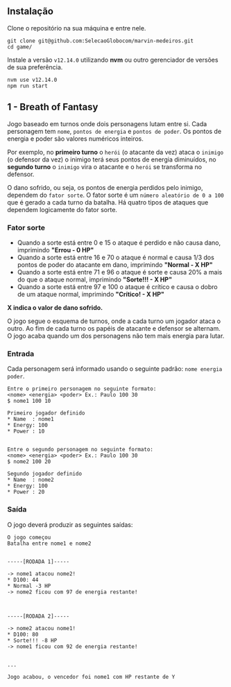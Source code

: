 ## Instalação
Clone o repositório na sua máquina e entre nele.
```
git clone git@github.com:SelecaoGlobocom/marvin-medeiros.git
cd game/
```

Instale a versão `v12.14.0` utilizando **nvm** ou outro gerenciador de versões de sua preferência.
```
nvm use v12.14.0
npm run start
```

## 1 - Breath of Fantasy

Jogo baseado em turnos onde dois personagens lutam entre si. Cada personagem tem `nome`, `pontos de energia` e `pontos de poder`.
Os pontos de energia e poder são valores numéricos inteiros. 

Por exemplo, no **primeiro turno** o `herói` (o atacante da vez) ataca
o `inimigo` (o defensor da vez) o inimigo terá seus pontos de energia diminuídos, no **segundo turno** o `inimigo` vira o atacante e o `herói` se transforma no defensor.

O dano sofrido, ou seja, os pontos de energia perdidos pelo inimigo, dependem do `fator sorte`. O fator sorte é um `número aleatório de 0 a 100` que é gerado a cada turno da batalha.
Há quatro tipos de ataques que dependem logicamente do fator sorte.

### Fator sorte

* Quando a sorte está entre 0 e 15 o ataque é perdido e não causa dano, imprimindo **"Errou - 0 HP"**
* Quando a sorte está entre 16 e 70 o ataque é normal e causa 1/3 dos pontos de poder do atacante em dano, imprimindo **"Normal - X HP"**
* Quando a sorte está entre 71 e 96 o ataque é sorte e causa 20% a mais do que o ataque normal, imprimindo **"Sorte!!! - X HP"**
* Quando a sorte está entre 97 e 100 o ataque é crítico e causa o dobro de um ataque normal, imprimindo **"Crítico! - X HP"**

**X indica o valor de dano sofrido.**

O jogo segue o esquema de turnos, onde a cada turno um jogador ataca o outro. Ao fim de cada turno os papéis de atacante e defensor se alternam. O jogo acaba quando um dos personagens não tem mais energia para lutar.

### Entrada

Cada personagem será informado usando o seguinte padrão:  `nome energia poder`.

```
Entre o primeiro personagem no seguinte formato:
<nome> <energia> <poder> Ex.: Paulo 100 30
$ nome1 100 10

Primeiro jogador definido 
* Name  : nome1
* Energy: 100
* Power : 10


Entre o segundo personagem no seguinte formato:
<nome> <energia> <poder> Ex.: Paulo 100 30
$ nome2 100 20

Segundo jogador definido 
* Name  : nome2
* Energy: 100
* Power : 20
```

### Saída

O jogo deverá produzir as seguintes saídas:

```
O jogo começou
Batalha entre nome1 e nome2


-----[RODADA 1]-----

-> nome1 atacou nome2!
* D100: 44
* Normal -3 HP
-> nome2 ficou com 97 de energia restante!



-----[RODADA 2]-----

-> nome2 atacou nome1!
* D100: 80
* Sorte!!! -8 HP
-> nome1 ficou com 92 de energia restante!


...

Jogo acabou, o vencedor foi nome1 com HP restante de Y
```